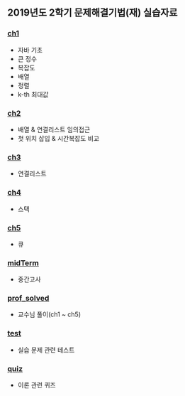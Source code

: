 ## 2019년도 2학기 문제해결기법(재) 실습자료

### [ch1](https://github.com/yks095/SolvingProb/tree/master/src/ch1)
 - 자바 기초
 - 큰 정수
 - 복잡도
 - 배열
 - 정렬
 - k-th 최대값

### [ch2](https://github.com/yks095/SolvingProb/tree/master/src/ch2)
 - 배열 & 연결리스트 임의접근
 - 첫 위치 삽입 & 시간복잡도 비교

### [ch3](https://github.com/yks095/SolvingProb/tree/master/src/ch3)
 - 연결리스트
 
### [ch4](https://github.com/yks095/SolvingProb/tree/master/src/ch4)
 - 스택
 
### [ch5](https://github.com/yks095/SolvingProb/tree/master/src/ch5)
 - 큐
 
### [midTerm](https://github.com/yks095/SolvingProb/tree/master/src/midTerm)
 - 중간고사
 
### [prof_solved](https://github.com/yks095/SolvingProb/tree/master/src/prof_solved)
 - 교수님 풀이(ch1 ~ ch5) 

### [test](https://github.com/yks095/SolvingProb/tree/master/src/test)
 - 실습 문제 관련 테스트

### [quiz](https://github.com/yks095/SolvingProb/tree/master/src/quiz)
 - 이론 관련 퀴즈
